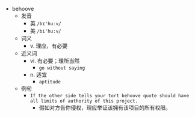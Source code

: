 - behoove
  - 发音
    - 英 `/bɪ'huːv/`
    - 美 `/bi'hu:v/`
  - 词义
    - v. 理应，有必要
  - 近义词
    - vi. 有必要；理所当然
      - `go without saying`
    - n. 适宜
      - `aptitude`
  - 例句
    - `If the other side tells your tort behoove quote should have all limits of authority of this project.`
      - 假如对方告你侵权，理应举证该拥有该项目的所有权限。


